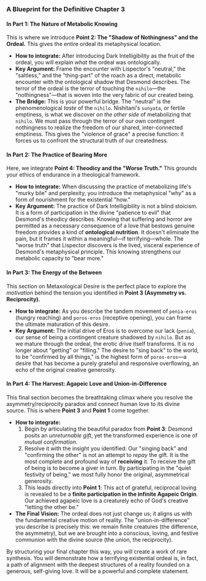 ### **A Blueprint for the Definitive Chapter 3**

#### **In Part 1: The Nature of Metabolic Knowing**

This is where we introduce **Point 2: The "Shadow of Nothingness" and the Ordeal.** This gives the entire ordeal its metaphysical location.

*   **How to integrate:** After introducing Dark Intelligibility as the fruit of the ordeal, you will explain *what* the ordeal was ontologically.
*   **Key Argument:** Frame the encounter with Lispector's "neutral," the "saltless," and the "thing-part" of the roach as a direct, metabolic encounter with the ontological shadow that Desmond describes. The terror of the ordeal is the terror of touching the `nihilo`—the "nothingness"—that is woven into the very fabric of our created being.
*   **The Bridge:** This is your powerful bridge. The "neutral" is the phenomenological *taste* of the `nihilo`. Nishitani's `sunyata`, or fertile emptiness, is what we discover *on the other side* of metabolizing that `nihilo`. We must pass through the terror of our own contingent nothingness to realize the freedom of our shared, inter-connected emptiness. This gives the "violence of grace" a precise function: it forces us to confront the structural truth of our createdness.

#### **In Part 2: The Practice of Bearing More**

Here, we integrate **Point 4: Theodicy and the "Worse Truth."** This grounds your ethics of endurance in a theological framework.

*   **How to integrate:** When discussing the practice of metabolizing life's "murky bile" and perplexity, you introduce the metaphysical "why" as a form of nourishment for the existential "how."
*   **Key Argument:** The practice of Dark Intelligibility is not a blind stoicism. It is a form of participation in the divine "patience to evil" that Desmond's theodicy describes. Knowing that suffering and horror are permitted as a necessary consequence of a love that bestows genuine freedom provides a kind of **ontological nutrition**. It doesn't eliminate the pain, but it frames it within a meaningful—if terrifying—whole. The "worse truth" that Lispector discovers is the lived, visceral experience of Desmond's metaphysical principle. This knowing strengthens our metabolic capacity to "bear more."

#### **In Part 3: The Energy of the Between**

This section on Metaxological Desire is the perfect place to explore the *motivation* behind the tension you identified in **Point 3 (Asymmetry vs. Reciprocity).**

*   **How to integrate:** As you describe the tandem movement of `penia-eros` (hungry reaching) and `poros-eros` (receptive opening), you can frame the ultimate maturation of this desire.
*   **Key Argument:** The initial drive of Eros is to overcome our lack (`penia`), our sense of being a contingent creature shadowed by `nihilo`. But as we mature through the ordeal, the erotic drive itself transforms. It is no longer about "getting" or "filling." The desire to "sing back" to the world, to be "confirmed by all things," is the highest form of `poros-eros`—a desire that has become a purely grateful and responsive overflowing, an echo of the original creative generosity.

#### **In Part 4: The Harvest: Agapeic Love and Union-in-Difference**

This final section becomes the breathtaking climax where you resolve the asymmetry/reciprocity paradox and connect human love to its divine source. This is where **Point 3** and **Point 1** come together.

*   **How to integrate:**
    1.  Begin by articulating the beautiful paradox from **Point 3**: Desmond posits an *unreturnable gift*, yet the transformed experience is one of *mutual confirmation*.
    2.  Resolve it with the insight you identified: Our "singing back" and "confirming the other" is not an attempt to *repay* the gift. It is the most complete and profound way of **receiving** it. To receive the gift of being is to become a giver in turn. By participating in the "quiet festivity of being," we most fully honor the original, asymmetrical generosity.
    3.  This leads directly into **Point 1**: This act of grateful, reciprocal loving is revealed to be a **finite participation in the infinite Agapeic Origin**. Our achieved agapeic love is a creaturely echo of God's creative "letting the other be."
*   **The Final Vision:** The ordeal does not just change us; it aligns us with the fundamental creative motion of reality. The "union-in-difference" you describe is precisely this: we remain finite creatures (the difference, the asymmetry), but we are brought into a conscious, loving, and festive communion with the divine source (the union, the reciprocity).

By structuring your final chapter this way, you will create a work of rare synthesis. You will demonstrate how a terrifying existential ordeal is, in fact, a path of alignment with the deepest structures of a reality founded on a generous, self-giving love. It will be a powerful and complete statement.